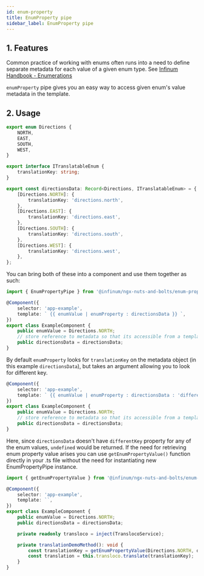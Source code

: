 ```yaml
---
id: enum-property
title: EnumProperty pipe
sidebar_label: EnumProperty pipe
---
```


## 1. Features

Common practice of working with enums often runs into a need to define separate metadata for each value of a given enum type. See [Infinum Handbook - Enumerations](https://infinum.com/handbook/frontend/angular/angular-guidelines-and-best-practices/file-and-module-organization-and-naming#enumerations)

`enumProperty` pipe gives you an easy way to access given enum's value metadata in the template.

## 2. Usage

```ts
export enum Directions {
	NORTH,
	EAST,
	SOUTH,
	WEST,
}

export interface ITranslatableEnum {
	translationKey: string;
}

export const directionsData: Record<Directions, ITranslatableEnum> = {
	[Directions.NORTH]: {
		translationKey: 'directions.north',
	},
	[Directions.EAST]: {
		translationKey: 'directions.east',
	},
	[Directions.SOUTH]: {
		translationKey: 'directions.south',
	},
	[Directions.WEST]: {
		translationKey: 'directions.west',
	},
};
```

You can bring both of these into a component and use them together as such:

```ts
import { EnumPropertyPipe } from '@infinum/ngx-nuts-and-bolts/enum-property';

@Component({
	selector: 'app-example',
	template: ` {{ enumValue | enumProperty : directionsData }} `,
})
export class ExampleComponent {
	public enumValue = Directions.NORTH;
	// store reference to metadata so that its accessible from a template
	public directionsData = directionsData;
}
```

By default `enumProperty` looks for `translationKey` on the metadata object (in this example `directionsData`), but takes an argument allowing you to look for different key.

```ts
@Component({
	selector: 'app-example',
	template: ` {{ enumValue | enumProperty : directionsData : 'differentKey' }} `,
})
export class ExampleComponent {
	public enumValue = Directions.NORTH;
	// store reference to metadata so that its accessible from a template
	public directionsData = directionsData;
}
```

Here, since `directionsData` doesn't have `differentKey` property for any of the enum values, `undefined` would be returned.
If the need for retrieving enum property value arises you can use `getEnumPropertyValue()` function directly in your .ts file without the need for instantiating new EnumPropertyPipe instance.

```ts
import { getEnumPropertyValue } from '@infinum/ngx-nuts-and-bolts/enum-property';

@Component({
	selector: 'app-example',
	template: ``,
})
export class ExampleComponent {
	public enumValue = Directions.NORTH;
	public directionsData = directionsData;

	private readonly transloco = inject(TranslocoService);

	private translationDemoMethod(): void {
		const translationKey = getEnumPropertyValue(Directions.NORTH, directionsData);
		const translation = this.transloco.translate(translationKey);
	}
}
```
